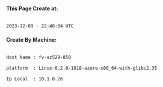 
   
#### This Page Create at:

```bash

2023-12-09 - 22:48:04 UTC

```

#### Create By Machine:

```bash

Host Name : fv-az529-850

platform  : Linux-6.2.0-1018-azure-x86_64-with-glibc2.35

Ip Local  : 10.1.0.26

```

